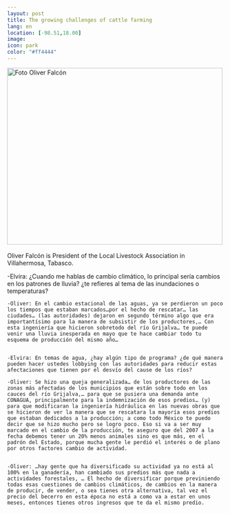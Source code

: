 ```yaml
--- 
layout: post 
title: The growing challenges of cattle farming
lang: en
location: [-98.51,18.00]
image: 
icon: park
color: "#ff4444"
--- 
```


<p>

<a href="http://www.flickr.com/photos/94658478@N05/8683066775/" title="Foto Oliver Falcón by davis1925, on Flickr"><img src="http://farm9.staticflickr.com/8257/8683066775_091a2c041a.jpg" width="500" height="410" alt="Foto Oliver Falcón"></a><br><br>
	Oliver Falcón is President of the Local Livestock Association in Villahermosa, Tabasco. 
</p>
<p>
	-Elvira: ¿Cuando me hablas de cambio climático, lo principal sería cambios en los patrones de lluvia? ¿te refieres al tema de las inundaciones o temperaturas?

	-Oliver: En el cambio estacional de las aguas, ya se perdieron un poco los tiempos que estaban marcados…por el hecho de rescatar… las ciudades… (las autoridades) dejaron en segundo término algo que era importantísimo para la manera de subsistir de los productores,… Con esta ingeniería que hicieron sobretodo del río Grijalva… te puede venir una lluvia inesperada en mayo que te hace cambiar todo tu esquema de producción del mismo año…


	-Elvira: En temas de agua, ¿hay algún tipo de programa? ¿de qué manera pueden hacer ustedes lobbying con las autoridades para reducir estas afectaciones que tienen por el desvío del cause de los ríos?

	-Oliver: Se hizo una queja generalizada… de los productores de las zonas más afectadas de los municipios que están sobre todo en los cauces del río Grijalva,… para que se pusiera una demanda ante CONAGUA, principalmente para la indemnización de esos predios… (y) para que modificaran la ingeniería hidráulica en las nuevas obras que se hicieron de ver la manera que se rescatara la mayoría esos predios que estaban dedicados a la producción; a como todo México te puedo decir que se hizo mucho pero se logro poco. Eso si va a ser muy marcado en el cambio de la producción, te aseguro que del 2007 a la fecha debemos tener un 20% menos animales sino es que más, en el padrón del Estado, porque mucha gente le perdió el interés o de plano por otros factores cambio de actividad.


	-Oliver: …hay gente que ha diversificado su actividad ya no está al 100% en la ganadería, han cambiado sus predios más que nada a actividades forestales, … El hecho de diversificar porque previniendo todas esas cuestiones de cambios climáticos, de cambios en la manera de producir, de vender, o sea tienes otra alternativa, tal vez el precio del becerro en esta época no está a como va a estar en unos meses, entonces tienes otros ingresos que te da el mismo predio.
	
</p>

